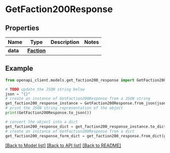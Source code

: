 # GetFaction200Response


## Properties

Name | Type | Description | Notes
------------ | ------------- | ------------- | -------------
**data** | [**Faction**](Faction.md) |  | 

## Example

```python
from openapi_client.models.get_faction200_response import GetFaction200Response

# TODO update the JSON string below
json = "{}"
# create an instance of GetFaction200Response from a JSON string
get_faction200_response_instance = GetFaction200Response.from_json(json)
# print the JSON string representation of the object
print(GetFaction200Response.to_json())

# convert the object into a dict
get_faction200_response_dict = get_faction200_response_instance.to_dict()
# create an instance of GetFaction200Response from a dict
get_faction200_response_form_dict = get_faction200_response.from_dict(get_faction200_response_dict)
```
[[Back to Model list]](../README.md#documentation-for-models) [[Back to API list]](../README.md#documentation-for-api-endpoints) [[Back to README]](../README.md)


